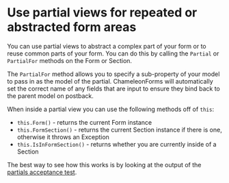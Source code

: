 # Use partial views for repeated or abstracted form areas

You can use partial views to abstract a complex part of your form or to reuse common parts of your form. You can do this by calling the `Partial` or `PartialFor` methods on the Form or Section.

The `PartialFor` method allows you to specify a sub-property of your model to pass in as the model of the partial. ChameleonForms will automatically set the correct name of any fields that are input to ensure they bind back to the parent model on postback.

When inside a partial view you can use the following methods off of `this`:

* `this.Form()` - returns the current Form instance
* `this.FormSection()` - returns the current Section instance if there is one, otherwise it throws an Exception
* `this.IsInFormSection()` - returns whether you are currently inside of a Section

The best way to see how this works is by looking at the output of the [partials acceptance test](https://github.com/MRCollective/ChameleonForms/blob/master/ChameleonForms.AcceptanceTests/IntegrationTests/PartialForTests.Should_render_correctly_when_used_via_form_or_section_and_when_used_for_top_level_property_or_sub_property.approved.html).
